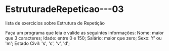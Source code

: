 # EstruturadeRepeticao---03
 lista de exercicios sobre Estrutura de Repetição

Faça um programa que leia e valide as seguintes informações:
Nome: maior que 3 caracteres;
Idade: entre 0 e 150;
Salário: maior que zero;
Sexo: 'f' ou 'm';
Estado Civil: 's', 'c', 'v', 'd';
